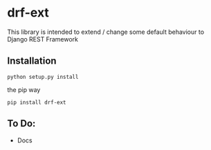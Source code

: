 drf-ext
=======
This library is intended to extend / change some default behaviour to 
Django REST Framework

## Installation

    python setup.py install
    
the pip way

    pip install drf-ext
    
## To Do:

* Docs
